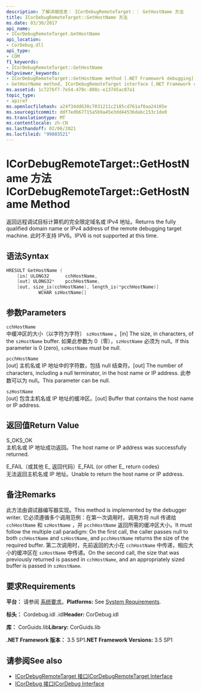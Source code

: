 ```yaml
---
description: 了解详细信息： ICorDebugRemoteTarget：： GetHostName 方法
title: ICorDebugRemoteTarget::GetHostName 方法
ms.date: 03/30/2017
api_name:
- ICorDebugRemoteTarget.GetHostName
api_location:
- CorDebug.dll
api_type:
- COM
f1_keywords:
- ICorDebugRemoteTarget::GetHostName
helpviewer_keywords:
- ICorDebugRemoteTarget::GetHostName method [.NET Framework debugging]
- GetHostName method, ICorDebugRemoteTarget interface [.NET Framework debugging]
ms.assetid: 1c7276f7-7e54-470c-808c-e13745ac07a1
topic_type:
- apiref
ms.openlocfilehash: a24f34dd638c7031211c2185cd761af0aa24105e
ms.sourcegitcommit: ddf7edb67715a5b9a45e3dd44536dabc153c1de0
ms.translationtype: MT
ms.contentlocale: zh-CN
ms.lasthandoff: 02/06/2021
ms.locfileid: "99803521"
---
```

# <a name="icordebugremotetargetgethostname-method"></a><span data-ttu-id="78543-103">ICorDebugRemoteTarget::GetHostName 方法</span><span class="sxs-lookup"><span data-stu-id="78543-103">ICorDebugRemoteTarget::GetHostName Method</span></span>

<span data-ttu-id="78543-104">返回远程调试目标计算机的完全限定域名或 IPv4 地址。</span><span class="sxs-lookup"><span data-stu-id="78543-104">Returns the fully qualified domain name or IPv4 address of the remote debugging target machine.</span></span> <span data-ttu-id="78543-105">此时不支持 IPV6。</span><span class="sxs-lookup"><span data-stu-id="78543-105">IPV6 is not supported at this time.</span></span>  
  
## <a name="syntax"></a><span data-ttu-id="78543-106">语法</span><span class="sxs-lookup"><span data-stu-id="78543-106">Syntax</span></span>  
  
```cpp  
HRESULT GetHostName (  
    [in] ULONG32      cchHostName,  
    [out] ULONG32*    pcchHostName,  
    [out, size_is(cchHostName), length_is(*pcchHostName)]  
            WCHAR szHostName[]  
```  
  
## <a name="parameters"></a><span data-ttu-id="78543-107">参数</span><span class="sxs-lookup"><span data-stu-id="78543-107">Parameters</span></span>  

 `cchHostName`  
 <span data-ttu-id="78543-108">中缓冲区的大小（以字符为字符） `szHostName` 。</span><span class="sxs-lookup"><span data-stu-id="78543-108">[in] The size, in characters, of the `szHostName` buffer.</span></span> <span data-ttu-id="78543-109">如果此参数为 0（零），`szHostName` 必须为 null。</span><span class="sxs-lookup"><span data-stu-id="78543-109">If this parameter is 0 (zero), `szHostName` must be null.</span></span>  
  
 `pcchHostName`  
 <span data-ttu-id="78543-110">[out] 主机名或 IP 地址中的字符数，包括 null 结束符。</span><span class="sxs-lookup"><span data-stu-id="78543-110">[out] The number of characters, including a null terminator, in the host name or IP address.</span></span> <span data-ttu-id="78543-111">此参数可以为 null。</span><span class="sxs-lookup"><span data-stu-id="78543-111">This parameter can be null.</span></span>  
  
 `szHostName`  
 <span data-ttu-id="78543-112">[out] 包含主机名或 IP 地址的缓冲区。</span><span class="sxs-lookup"><span data-stu-id="78543-112">[out] Buffer that contains the host name or IP address.</span></span>  
  
## <a name="return-value"></a><span data-ttu-id="78543-113">返回值</span><span class="sxs-lookup"><span data-stu-id="78543-113">Return Value</span></span>  

 <span data-ttu-id="78543-114">S_OK</span><span class="sxs-lookup"><span data-stu-id="78543-114">S_OK</span></span>  
 <span data-ttu-id="78543-115">主机名或 IP 地址成功返回。</span><span class="sxs-lookup"><span data-stu-id="78543-115">The host name or IP address was successfully returned.</span></span>  
  
 <span data-ttu-id="78543-116">E_FAIL（或其他 E_ 返回代码）</span><span class="sxs-lookup"><span data-stu-id="78543-116">E_FAIL (or other E_ return codes)</span></span>  
 <span data-ttu-id="78543-117">无法返回主机名或 IP 地址。</span><span class="sxs-lookup"><span data-stu-id="78543-117">Unable to return the host name or IP address.</span></span>  
  
## <a name="remarks"></a><span data-ttu-id="78543-118">备注</span><span class="sxs-lookup"><span data-stu-id="78543-118">Remarks</span></span>  

 <span data-ttu-id="78543-119">此方法由调试器编写器实现。</span><span class="sxs-lookup"><span data-stu-id="78543-119">This method is implemented by the debugger writer.</span></span> <span data-ttu-id="78543-120">它必须遵循多个调用范例：在第一次调用时，调用方将 null 传递给 `cchHostName` 和 `szHostName` ，并 `pcchHostName` 返回所需的缓冲区大小。</span><span class="sxs-lookup"><span data-stu-id="78543-120">It must follow the multiple call paradigm: On the first call, the caller passes null to both `cchHostName` and `szHostName`, and `pcchHostName` returns the size of the required buffer.</span></span> <span data-ttu-id="78543-121">第二次调用时，先前返回的大小在 `cchHostName` 中传递，相应大小的缓冲区在 `szHostName` 中传递。</span><span class="sxs-lookup"><span data-stu-id="78543-121">On the second call, the size that was previously returned is passed in `cchHostName`, and an appropriately sized buffer is passed in `szHostName`.</span></span>  
  
## <a name="requirements"></a><span data-ttu-id="78543-122">要求</span><span class="sxs-lookup"><span data-stu-id="78543-122">Requirements</span></span>  

 <span data-ttu-id="78543-123">**平台：** 请参阅 [系统要求](../../get-started/system-requirements.md)。</span><span class="sxs-lookup"><span data-stu-id="78543-123">**Platforms:** See [System Requirements](../../get-started/system-requirements.md).</span></span>  
  
 <span data-ttu-id="78543-124">**标头：** Cordebug.idl .idl</span><span class="sxs-lookup"><span data-stu-id="78543-124">**Header:** CorDebug.idl</span></span>  
  
 <span data-ttu-id="78543-125">**库：** CorGuids.lib</span><span class="sxs-lookup"><span data-stu-id="78543-125">**Library:** CorGuids.lib</span></span>  
  
 <span data-ttu-id="78543-126">**.NET Framework 版本：** 3.5 SP1</span><span class="sxs-lookup"><span data-stu-id="78543-126">**.NET Framework Versions:** 3.5 SP1</span></span>  
  
## <a name="see-also"></a><span data-ttu-id="78543-127">请参阅</span><span class="sxs-lookup"><span data-stu-id="78543-127">See also</span></span>

- [<span data-ttu-id="78543-128">ICorDebugRemoteTarget 接口</span><span class="sxs-lookup"><span data-stu-id="78543-128">ICorDebugRemoteTarget Interface</span></span>](icordebugremotetarget-interface.md)
- [<span data-ttu-id="78543-129">ICorDebug 接口</span><span class="sxs-lookup"><span data-stu-id="78543-129">ICorDebug Interface</span></span>](icordebug-interface.md)
